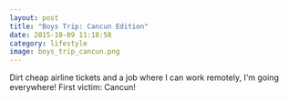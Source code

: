 ```yaml
---
layout: post
title: "Boys Trip: Cancun Edition"
date: 2015-10-09 11:18:58
category: lifestyle
image: boys_trip_cancun.png
---
```

Dirt cheap airline tickets and a job where I can work remotely, I'm going everywhere!  First victim: Cancun!